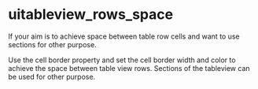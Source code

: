 # uitableview_rows_space
If your aim is to achieve space between table row cells and want to use sections for other purpose.

Use the cell border property and set the cell border width and color to achieve the space between table view rows. 
Sections of the tableview can be used for other purpose.

